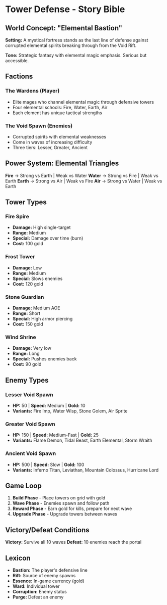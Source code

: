 # Tower Defense - Story Bible

## World Concept: "Elemental Bastion"

**Setting:** A mystical fortress stands as the last line of defense against corrupted elemental spirits breaking through from the Void Rift.

**Tone:** Strategic fantasy with elemental magic emphasis. Serious but accessible.

## Factions

### The Wardens (Player)
- Elite mages who channel elemental magic through defensive towers
- Four elemental schools: Fire, Water, Earth, Air
- Each element has unique tactical strengths

### The Void Spawn (Enemies)
- Corrupted spirits with elemental weaknesses
- Come in waves of increasing difficulty
- Three tiers: Lesser, Greater, Ancient

## Power System: Elemental Triangles

**Fire** → Strong vs Earth | Weak vs Water
**Water** → Strong vs Fire | Weak vs Earth
**Earth** → Strong vs Air | Weak vs Fire
**Air** → Strong vs Water | Weak vs Earth

## Tower Types

### Fire Spire
- **Damage:** High single-target
- **Range:** Medium
- **Special:** Damage over time (burn)
- **Cost:** 100 gold

### Frost Tower
- **Damage:** Low
- **Range:** Medium
- **Special:** Slows enemies
- **Cost:** 120 gold

### Stone Guardian
- **Damage:** Medium AOE
- **Range:** Short
- **Special:** High armor piercing
- **Cost:** 150 gold

### Wind Shrine
- **Damage:** Very low
- **Range:** Long
- **Special:** Pushes enemies back
- **Cost:** 90 gold

## Enemy Types

### Lesser Void Spawn
- **HP:** 50 | **Speed:** Medium | **Gold:** 10
- **Variants:** Fire Imp, Water Wisp, Stone Golem, Air Sprite

### Greater Void Spawn
- **HP:** 150 | **Speed:** Medium-Fast | **Gold:** 25
- **Variants:** Flame Demon, Tidal Beast, Earth Elemental, Storm Wraith

### Ancient Void Spawn
- **HP:** 500 | **Speed:** Slow | **Gold:** 100
- **Variants:** Inferno Titan, Leviathan, Mountain Colossus, Hurricane Lord

## Game Loop

1. **Build Phase** - Place towers on grid with gold
2. **Wave Phase** - Enemies spawn and follow path
3. **Reward Phase** - Earn gold for kills, prepare for next wave
4. **Upgrade Phase** - Upgrade towers between waves

## Victory/Defeat Conditions

**Victory:** Survive all 10 waves
**Defeat:** 10 enemies reach the portal

## Lexicon

- **Bastion:** The player's defensive line
- **Rift:** Source of enemy spawns
- **Essence:** In-game currency (gold)
- **Ward:** Individual tower
- **Corruption:** Enemy status
- **Purge:** Defeat an enemy
